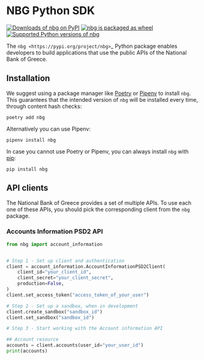 # NBG Python SDK

[![Downloads of nbg on PyPI](https://pepy.tech/badge/nbg)](https://pepy.tech/project/nbg) [![nbg is packaged as wheel](https://img.shields.io/pypi/wheel/nbg.svg)](https://pypi.org/project/nbg/) [![Supported Python versions of nbg](https://img.shields.io/pypi/pyversions/nbg.svg)](https://pypi.org/project/nbg/)

The `nbg <https://pypi.org/project/nbg>`_ Python package enables developers to build applications that use the public APIs of the National Bank of Greece.


## Installation

We suggest using a package manager like [Poetry](https://python-poetry.org) or [Pipenv](https://pipenv.pypa.io) to install `nbg`. This guarantees that the intended version of `nbg` will be installed every time, through content hash checks:

```console
poetry add nbg
```

Alternatively you can use Pipenv:

```console
pipenv install nbg
```

In case you cannot use Poetry or Pipenv, you can always install `nbg` with [pip](https://pip.pypa.io/en/stable/):

```console
pip install nbg
```

## API clients

The National Bank of Greece provides a set of multiple APIs. To use each one of these APIs, you should pick the corresponding client from the `nbg` package.

### Accounts Information PSD2 API

```python
from nbg import account_information


# Step 1 - Set up client and authentication
client = account_information.AccountInformationPSD2Client(
    client_id="your_client_id",
    client_secret="your_client_secret",
    production=False,
)
client.set_access_token("access_token_of_your_user")

# Step 2 - Set up a sandbox, when in development
client.create_sandbox("sandbox_id")
client.set_sandbox("sandbox_id")

# Step 3 - Start working with the Account information API

## Account resource
accounts = client.accounts(user_id="your_user_id")
print(accounts)
```
